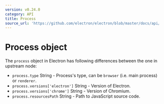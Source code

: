 ```yaml
---
version: v0.24.0
category: API
title: Process
source_url: 'https://github.com/electron/electron/blob/master/docs/api/process.md'
---
```


# Process object

The `process` object in Electron has following differences between the one in
upstream node:

* `process.type` String - Process's type, can be `browser` (i.e. main process) or `renderer`.
* `process.versions['electron']` String - Version of Electron.
* `process.versions['chrome']` String - Version of Chromium.
* `process.resourcesPath` String - Path to JavaScript source code.
